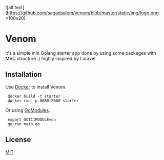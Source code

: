 ![alt text](https://github.com/sagadsalem/venom/blob/master/static/img/logo.png =100x20)

# Venom

it's a simple min Golang starter app done by using some packages with MVC structure :) highly inspired by Laravel

## Installation

Use [Docker](https://www.docker.com/) to install Venom.

```
 docker build -t starter .
 docker run -p 8080:8080 starter
```
Or using [GoModules](https://blog.golang.org/using-go-modules).

```
 export GO111MODULE=on
 go run main.go
```


## License
[MIT](https://choosealicense.com/licenses/mit/)